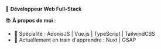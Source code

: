 

🌟 **Développeur Web Full-Stack**

📚 **À propos de moi** :

- 🎯 Spécialité : AdonisJS | Vue.js | TypeScript | TailwindCSS
- 🌱 Actuellement en train d'apprendre : Nuxt | GSAP
